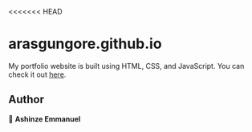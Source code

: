<<<<<<< HEAD

# arasgungore.github.io

My portfolio website is built using HTML, CSS, and JavaScript. You can check it out [here](https://github.com/Mystique1337).


</p>

## Author

👤 **Ashinze Emmanuel**


